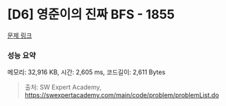 # [D6] 영준이의 진짜 BFS - 1855 

[문제 링크](https://swexpertacademy.com/main/code/problem/problemDetail.do?contestProbId=AV5LnipaDvwDFAXc) 

### 성능 요약

메모리: 32,916 KB, 시간: 2,605 ms, 코드길이: 2,611 Bytes



> 출처: SW Expert Academy, https://swexpertacademy.com/main/code/problem/problemList.do